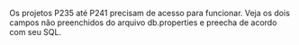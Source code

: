 Os projetos P235 até P241 precisam de acesso para funcionar.
Veja os dois campos não preenchidos do arquivo db.properties e preecha de acordo com seu SQL.